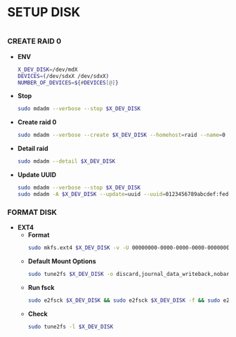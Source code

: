 # SETUP DISK
#
#
### CREATE RAID 0
- **ENV**
    ```bash
    X_DEV_DISK=/dev/mdX
    DEVICES=(/dev/sdxX /dev/sdxX)
    NUMBER_OF_DEVICES=${#DEVICES[@]}
    ```
- **Stop**
    ```bash
    sudo mdadm --verbose --stop $X_DEV_DISK
    ```
- **Create raid 0**
    ```bash
    sudo mdadm --verbose --create $X_DEV_DISK --homehost=raid --name=0 --level=0 --chunk=64 --raid-devices=$NUMBER_OF_DEVICES "${DEVICES[@]}"
    ```
- **Detail raid**
    ```bash
    sudo mdadm --detail $X_DEV_DISK
    ```
- **Update UUID**
    ```bash
    sudo mdadm --verbose --stop $X_DEV_DISK
    sudo mdadm -A $X_DEV_DISK --update=uuid --uuid=0123456789abcdef:fedcba9876543210 "${DEVICES[@]}"
    ```
### FORMAT DISK
- **EXT4**
    - **Format**
        ```bash
        sudo mkfs.ext4 $X_DEV_DISK -v -U 00000000-0000-0000-0000-000000000001 -L raid-0 -m 0 -O ^has_journal,^metadata_csum -F
        ```
    - **Default Mount Options**
        ```bash
        sudo tune2fs $X_DEV_DISK -o discard,journal_data_writeback,nobarrier
        ```
    - **Run fsck**
        ```bash
        sudo e2fsck $X_DEV_DISK && sudo e2fsck $X_DEV_DISK -f && sudo e2fsck $X_DEV_DISK -F
        ```
    - **Check**
        ```bash
        sudo tune2fs -l $X_DEV_DISK
        ```